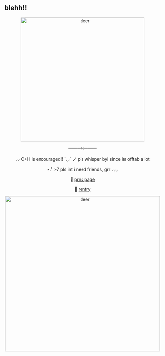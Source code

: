 ## blehh!!
<p align="center">
  <img src="https://i.pinimg.com/736x/05/92/19/059219c4101b2716de027ebc52f252a3.jpg" alt="deer" width="400" />
</p>
  <p align="center">
────୨ৎ────
  <p align="center">
⸝⸝ C+H is encouraged!! ´◡` ノ pls whisper byi since im offtab a lot 
    <p align="center">
⋆.˚ :-7 pls int i need friends, grr ⸝⸝⸝
<p align="center">
  🧷 <a href="https://en.pronouns.page/@deeryvo1" target="_blank">prns page</a>
</p>
<p align="center">
  🔗 <a href="https://rentry.co/deeryvosstuff" target="_blank">rentry</a>
</p>
<p align="center">
  <img src="https://64.media.tumblr.com/d28d8146e48e6fb62f94519e04f72a67/1308d9e078ff6f3d-9f/s500x750/d3c09c0ec433838fccaa730d17decfdaa0085c53.pnj" alt="deer" width="500" />
</p>
